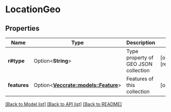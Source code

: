 # LocationGeo

## Properties

Name | Type | Description | Notes
------------ | ------------- | ------------- | -------------
**r#type** | Option<**String**> | Type property of GEO JSON collection | [optional][readonly]
**features** | Option<[**Vec<crate::models::Feature>**](Feature.md)> | Features of this collection | [optional]

[[Back to Model list]](../README.md#documentation-for-models) [[Back to API list]](../README.md#documentation-for-api-endpoints) [[Back to README]](../README.md)


